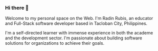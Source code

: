 ### Hi there 👋

Welcome to my personal space on the Web. I'm Radin Rubis, an educator and Full-Stack software developer based in Tacloban City, Philippines.

I'm a self-directed learner with immense experience in both the academe and the development sector. I'm passionate about building software solutions for organizations to achieve their goals.

<!--
**rdrubis/rdrubis** is a ✨ _special_ ✨ repository because its `README.md` (this file) appears on your GitHub profile.

Here are some ideas to get you started:

- 🔭 I’m currently working on ...
- 🌱 I’m currently learning ...
- 👯 I’m looking to collaborate on ...
- 🤔 I’m looking for help with ...
- 💬 Ask me about ...
- 📫 How to reach me: ...
- 😄 Pronouns: ...
- ⚡ Fun fact: ...
-->
